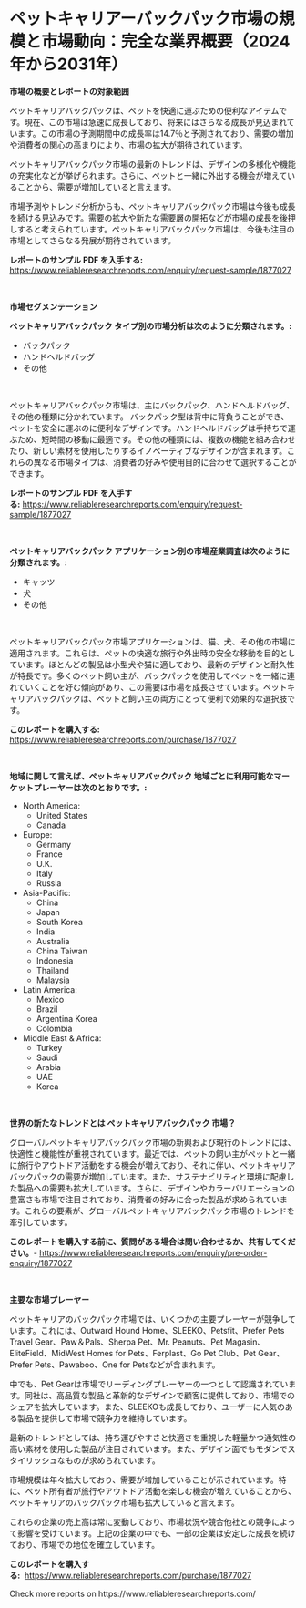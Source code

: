 <p><h1>ペットキャリアーバックパック市場の規模と市場動向：完全な業界概要（2024年から2031年）</h1></p><p><strong>市場の概要とレポートの対象範囲</strong></p>
<p><p>ペットキャリアバックパックは、ペットを快適に運ぶための便利なアイテムです。現在、この市場は急速に成長しており、将来にはさらなる成長が見込まれています。この市場の予測期間中の成長率は14.7％と予測されており、需要の増加や消費者の関心の高まりにより、市場の拡大が期待されています。</p><p>ペットキャリアバックパック市場の最新のトレンドは、デザインの多様化や機能の充実化などが挙げられます。さらに、ペットと一緒に外出する機会が増えていることから、需要が増加していると言えます。</p><p>市場予測やトレンド分析からも、ペットキャリアバックパック市場は今後も成長を続ける見込みです。需要の拡大や新たな需要層の開拓などが市場の成長を後押しすると考えられています。ペットキャリアバックパック市場は、今後も注目の市場としてさらなる発展が期待されています。</p></p>
<p><strong>レポートのサンプル PDF を入手する:</strong> <a href="https://www.reliableresearchreports.com/enquiry/request-sample/1877027">https://www.reliableresearchreports.com/enquiry/request-sample/1877027</a></p>
<p>&nbsp;</p>
<p><strong>市場セグメンテーション</strong></p>
<p><strong>ペットキャリアバックパック タイプ別の市場分析は次のように分類されます。:</strong></p>
<p><ul><li>バックパック</li><li>ハンドヘルドバッグ</li><li>その他</li></ul></p>
<p>&nbsp;</p>
<p><p>ペットキャリアバックパック市場は、主にバックパック、ハンドヘルドバッグ、その他の種類に分かれています。 バックパック型は背中に背負うことができ、ペットを安全に運ぶのに便利なデザインです。ハンドヘルドバッグは手持ちで運ぶため、短時間の移動に最適です。その他の種類には、複数の機能を組み合わせたり、新しい素材を使用したりするイノベーティブなデザインが含まれます。これらの異なる市場タイプは、消費者の好みや使用目的に合わせて選択することができます。</p></p>
<p><strong>レポートのサンプル PDF を入手する:</strong>&nbsp;<a href="https://www.reliableresearchreports.com/enquiry/request-sample/1877027">https://www.reliableresearchreports.com/enquiry/request-sample/1877027</a></p>
<p>&nbsp;</p>
<p><strong> ペットキャリアバックパック アプリケーション別の市場産業調査は次のように分類されます。:</strong></p>
<p><ul><li>キャッツ</li><li>犬</li><li>その他</li></ul></p>
<p>&nbsp;</p>
<p><p>ペットキャリアバックパック市場アプリケーションは、猫、犬、その他の市場に適用されます。これらは、ペットの快適な旅行や外出時の安全な移動を目的としています。ほとんどの製品は小型犬や猫に適しており、最新のデザインと耐久性が特長です。多くのペット飼い主が、バックパックを使用してペットを一緒に連れていくことを好む傾向があり、この需要は市場を成長させています。ペットキャリアバックパックは、ペットと飼い主の両方にとって便利で効果的な選択肢です。</p></p>
<p><strong>このレポートを購入する:</strong>&nbsp; <a href="https://www.reliableresearchreports.com/purchase/1877027">https://www.reliableresearchreports.com/purchase/1877027</a></p>
<p>&nbsp;</p>
<p><strong>地域に関して言えば、ペットキャリアバックパック 地域ごとに利用可能なマーケットプレーヤーは次のとおりです。:</strong></p>
<p><ul>
    <li>
        North America:
        <ul>
            <li>United States</li>
            <li>Canada</li>
        </ul>
    </li>
    <li>
        Europe:
        <ul>
            <li>Germany</li>
            <li>France</li>
            <li>U.K.</li>
            <li>Italy</li>
            <li>Russia</li>
        </ul>
    </li>
    <li>
        Asia-Pacific:
        <ul>
            <li>China</li>
            <li>Japan</li>
            <li>South Korea</li>
            <li>India</li>
            <li>Australia</li>
            <li>China Taiwan</li>
            <li>Indonesia</li>
            <li>Thailand</li>
            <li>Malaysia</li>
        </ul>
    </li>
    <li>
        Latin America:
        <ul>
            <li>Mexico</li>
            <li>Brazil</li>
            <li>Argentina Korea</li>
            <li>Colombia</li>
        </ul>
    </li>
    <li>
        Middle East & Africa:
        <ul>
            <li>Turkey</li>
            <li>Saudi</li>
            <li>Arabia</li>
            <li>UAE</li>
            <li>Korea</li>
        </ul>
    </li>
    </ul></p>
<p>&nbsp;</p>
<p><strong>世界の新たなトレンドとは ペットキャリアバックパック 市場？</strong></p>
<p><p>グローバルペットキャリアバックパック市場の新興および現行のトレンドには、快適性と機能性が重視されています。最近では、ペットの飼い主がペットと一緒に旅行やアウトドア活動をする機会が増えており、それに伴い、ペットキャリアバックパックの需要が増加しています。また、サステナビリティと環境に配慮した製品への需要も拡大しています。さらに、デザインやカラーバリエーションの豊富さも市場で注目されており、消費者の好みに合った製品が求められています。これらの要素が、グローバルペットキャリアバックパック市場のトレンドを牽引しています。</p></p>
<p><strong>このレポートを購入する前に、質問がある場合は問い合わせるか、共有してください。</strong>- <a href="https://www.reliableresearchreports.com/enquiry/pre-order-enquiry/1877027">https://www.reliableresearchreports.com/enquiry/pre-order-enquiry/1877027</a></p>
<p>&nbsp;</p>
<p><strong>主要な市場プレーヤー</strong></p>
<p><p>ペットキャリアのバックパック市場では、いくつかの主要プレーヤーが競争しています。これには、Outward Hound Home、SLEEKO、Petsfit、Prefer Pets Travel Gear、Paw＆Pals、Sherpa Pet、Mr. Peanuts、Pet Magasin、EliteField、MidWest Homes for Pets、Ferplast、Go Pet Club、Pet Gear、Prefer Pets、Pawaboo、One for Petsなどが含まれます。</p><p>中でも、Pet Gearは市場でリーディングプレーヤーの一つとして認識されています。同社は、高品質な製品と革新的なデザインで顧客に提供しており、市場でのシェアを拡大しています。また、SLEEKOも成長しており、ユーザーに人気のある製品を提供して市場で競争力を維持しています。</p><p>最新のトレンドとしては、持ち運びやすさと快適さを重視した軽量かつ通気性の高い素材を使用した製品が注目されています。また、デザイン面でもモダンでスタイリッシュなものが求められています。</p><p>市場規模は年々拡大しており、需要が増加していることが示されています。特に、ペット所有者が旅行やアウトドア活動を楽しむ機会が増えていることから、ペットキャリアのバックパック市場も拡大していると言えます。</p><p>これらの企業の売上高は常に変動しており、市場状況や競合他社との競争によって影響を受けています。上記の企業の中でも、一部の企業は安定した成長を続けており、市場での地位を確立しています。</p></p>
<p><strong>このレポートを購入する:</strong>&nbsp;&nbsp;<a href="https://www.reliableresearchreports.com/purchase/1877027">https://www.reliableresearchreports.com/purchase/1877027</a></p>
<p>Check more reports on https://www.reliableresearchreports.com/</p>